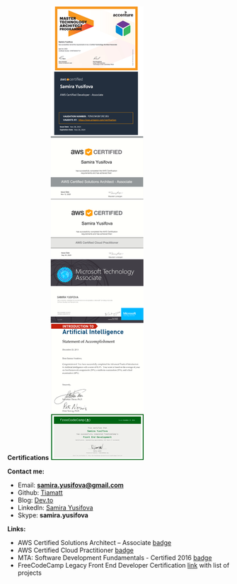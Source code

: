 **Certifications**
![cert-screenshots](cert-screenshot-images.png)

**Contact me:**
- Email: **samira.yusifova@gmail.com**
- Github: [Tiamatt](https://github.com/Tiamatt)
- Blog: [Dev.to](https://dev.to/tiamatt)
- LinkedIn: [Samira Yusifova](https://www.linkedin.com/in/samirayusifova/)
- Skype: **samira.yusifova**

**Links:**
- AWS Certified Solutions Architect – Associate [badge](https://www.youracclaim.com/badges/11a8f945-c3a7-4ffa-8507-3d63ae91f67b/public_url)
- AWS Certified Cloud Practitioner [badge](https://www.youracclaim.com/badges/cbf21f42-8862-4364-95b2-47bdd4204948/public_url)
- MTA: Software Development Fundamentals - Certified 2016 [badge](https://www.youracclaim.com/badges/f3548efe-2336-4df2-8182-50686a189460/public_url)
- FreeCodeCamp Legacy Front End Developer Certification [link](https://www.freecodecamp.org/certification/tiamatt/legacy-front-end) with list of projects
